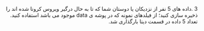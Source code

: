 <div dir="rtl">
3 .داده های 5 نفر از نزدیکان یا دوستان شما که تا به حال درگیر ویروس کرونا شده اند را ذخیره سازی کنید؛ از
فیلدهای نمونه که در پوشه ی data موجود می باشد استفاده کنید.
<br/>
تعداد 5 داده در قسمت دیتا بارگذاری شد.
</div>
